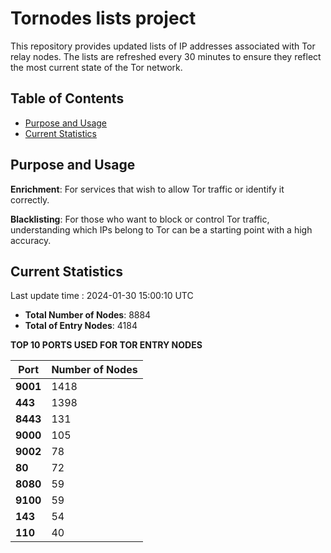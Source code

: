 # Tornodes lists project

This repository provides updated lists of IP addresses associated with Tor relay nodes. The lists are refreshed every 30 minutes to ensure they reflect the most current state of the Tor network.

## Table of Contents

- [Purpose and Usage](#purpose-and-usage)
- [Current Statistics](#current-statistics)


## Purpose and Usage

**Enrichment**: For services that wish to allow Tor traffic or identify it correctly.

**Blacklisting**: For those who want to block or control Tor traffic, understanding which IPs belong to Tor can be a starting point with a high accuracy.

## Current Statistics

Last update time : 2024-01-30 15:00:10 UTC

- **Total Number of Nodes**: 8884
- **Total of Entry Nodes**: 4184

**TOP 10 PORTS USED FOR TOR ENTRY NODES**

| **Port** | **Number of Nodes** |
|------|-----------------|
| **9001**   | 1418  |
| **443**   | 1398  |
| **8443**   | 131  |
| **9000**   | 105  |
| **9002**   | 78  |
| **80**   | 72  |
| **8080**   | 59  |
| **9100**   | 59  |
| **143**   | 54  |
| **110**   | 40  |

